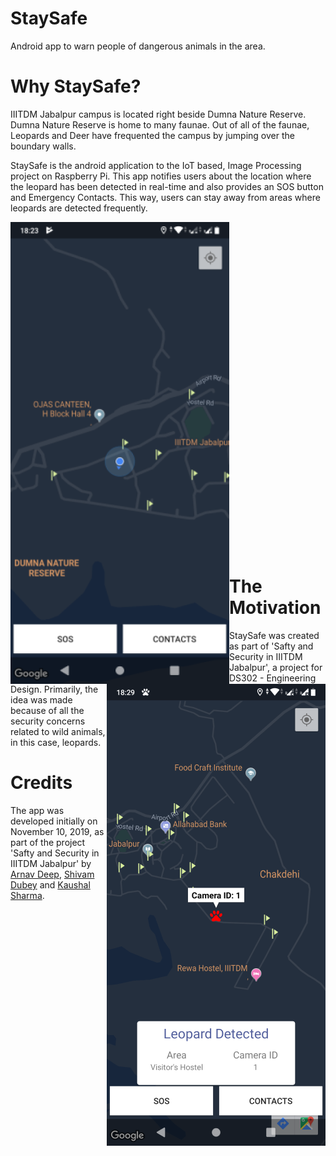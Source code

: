 # StaySafe

Android app to warn people of dangerous animals in the area.

# Why StaySafe?
IIITDM Jabalpur campus is located right beside Dumna Nature Reserve. Dumna Nature Reserve is home to many faunae. Out of all of the faunae, Leopards and Deer have frequented the campus by jumping over the boundary walls.

StaySafe is the android application to the IoT based, Image Processing project on Raspberry Pi. This app notifies users about the location where the leopard has been detected in real-time and also provides an SOS button and Emergency Contacts. This way, users can stay away from areas where leopards are detected frequently.
 
<p align = "center">
<img align="left" src="images/main_screen.png">
<img align="right" src="images/leopard_detected.png">
<br/><br/><br/><br/><br/><br/><br/><br/><br/><br/><br/><br/><br/><br/><br/><br/><br/><br/><br/><br/><br/><br/><br/><br/><br/><br/><br/><br/><br/><br/><br/></p>

# The Motivation
StaySafe was created as part of 'Safty and Security in IIITDM Jabalpur', a project for DS302 - Engineering Design. Primarily, the idea was made because of all the security concerns related to wild animals, in this case, leopards.

# Credits
The app was developed initially on November 10, 2019, as part of the project 'Safty and Security in IIITDM Jabalpur' by [Arnav Deep](https://github.com/arnav-deep), [Shivam Dubey](https://github.com/shivam-dubey) and [Kaushal Sharma](https://github.com/shkaushal).
